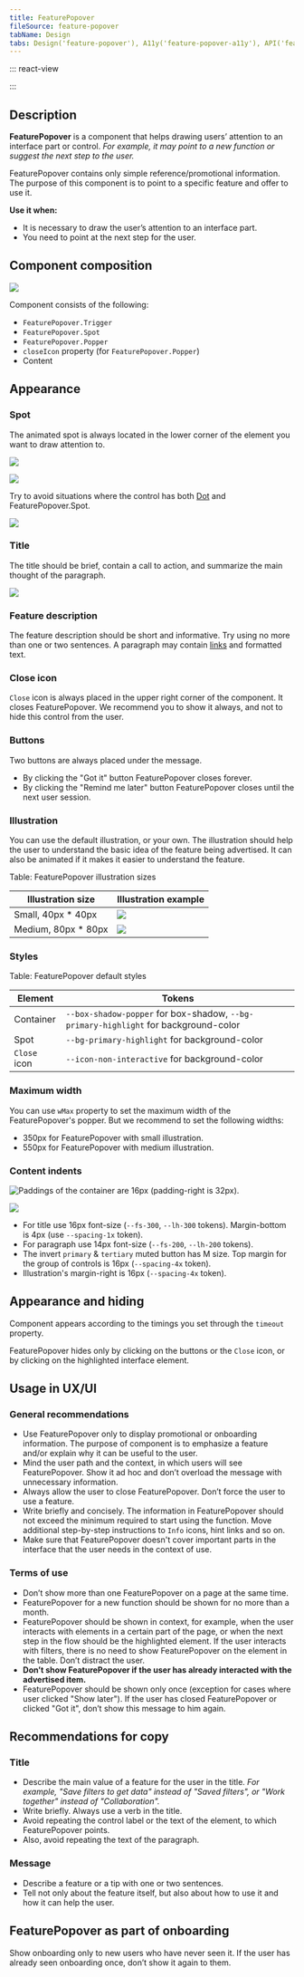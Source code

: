 ```yaml
---
title: FeaturePopover
fileSource: feature-popover
tabName: Design
tabs: Design('feature-popover'), A11y('feature-popover-a11y'), API('feature-popover-api'), Example('feature-popover-code'), Changelog('feature-popover-changelog')
---
```


::: react-view

<script lang="tsx">
import React from 'react';

import Button from '@semcore/ui/button';
import FeaturePopover from '@semcore/ui/feature-popover';
import PlaygroundGeneration from '@components/PlaygroundGeneration';

const PLACEMENT = [
  'top-start',
  'top',
  'top-end',
  'right-start',
  'right',
  'right-end',
  'bottom-start',
  'bottom',
  'bottom-end',
  'left-start',
  'left',
  'left-end',
];

const App = PlaygroundGeneration((createGroupWidgets) => {
  const { bool, select, onChange } = createGroupWidgets('FeaturePopover');

  const closeIcon = bool({
    key: 'icon',
    defaultValue: true,
    label: 'Show Close icon',
  });

  const visible = bool({
    key: 'visible',
    defaultValue: true,
    label: 'Visible',
  });

  const placement = select({
    key: 'placement',
    defaultValue: 'bottom-start',
    label: 'Placement',
    options: PLACEMENT.map((value) => ({
      name: value,
      value,
    })),
  });

  return (
    <FeaturePopover
      visible={visible}
      placement={placement}
      onVisibleChange={(v) => onChange('visible', v)}
    >
      <FeaturePopover.Trigger>
        <Button>
          Open Popover
          {visible && <FeaturePopover.Spot />}
        </Button>
      </FeaturePopover.Trigger>
      <FeaturePopover.Popper closeIcon={closeIcon} wMax={350}>
        With this new feature, users can now enjoy improved user experience, or expanded
        capabilities.
      </FeaturePopover.Popper>
    </FeaturePopover>
  );
});
</script>

:::

## Description

**FeaturePopover** is a component that helps drawing users’ attention to an interface part or control. _For example, it may point to a new function or suggest the next step to the user._

FeaturePopover contains only simple reference/promotional information. The purpose of this component is to point to a specific feature and offer to use it.

**Use it when:**

- It is necessary to draw the user’s attention to an interface part.
- You need to point at the next step for the user.

## Component composition

![](static/featurepopover-composition.png)

Component consists of the following:

- `FeaturePopover.Trigger`
- `FeaturePopover.Spot`
- `FeaturePopover.Popper`
- `closeIcon` property (for `FeaturePopover.Popper`)
- Content

## Appearance

### Spot

The animated spot is always located in the lower corner of the element you want to draw attention to.

![](static/spotlight-sizes.png)

![](static/spotlight-dot.png)

Try to avoid situations where the control has both [Dot](/components/dot/) and FeaturePopover.Spot.

![](static/spot-yes-no.png)

### Title

The title should be brief, contain a call to action, and summarize the main thought of the paragraph.

![](static/title-yes-no.png)

### Feature description

The feature description should be short and informative. Try using no more than one or two sentences. A paragraph may contain [links](/components/link/) and formatted text.

### Close icon

`Close` icon is always placed in the upper right corner of the component. It closes FeaturePopover. We recommend you to show it always, and not to hide this control from the user.

### Buttons

Two buttons are always placed under the message.

- By clicking the "Got it" button FeaturePopover closes forever.
- By clicking the "Remind me later" button FeaturePopover closes until the next user session.

### Illustration

You can use the default illustration, or your own. The illustration should help the user to understand the basic idea of the feature being advertised. It can also be animated if it makes it easier to understand the feature.

Table: FeaturePopover illustration sizes

| Illustration size       | Illustration example              |
| ----------------------- | --------------------------------- |
| Small, 40px * 40px      | ![](static/spotlight-default.png) |
| Medium, 80px * 80px     | ![](static/spotlight-big.png)     |

### Styles

Table: FeaturePopover default styles

| Element      | Tokens                                                                              |
| ------------ | ----------------------------------------------------------------------------------- |
| Container    | `--box-shadow-popper` for box-shadow, `--bg-primary-highlight` for background-color |
| Spot         | `--bg-primary-highlight` for background-color                                       |
| `Close` icon | `--icon-non-interactive` for background-color                                       |

### Maximum width

You can use `wMax` property to set the maximum width of the FeaturePopover's popper. But we recommend to set the following widths:

- 350px for FeaturePopover with small illustration.
- 550px for FeaturePopover with medium illustration.

### Content indents

![Paddings of the container are 16px (padding-right is 32px).](static/spotlight-paddings.png)

![](static/spotlight-content-margins.png)

- For title use 16px font-size (`--fs-300`, `--lh-300` tokens). Margin-bottom is 4px (use `--spacing-1x` token).
- For paragraph use 14px font-size (`--fs-200`, `--lh-200` tokens).
- The invert `primary` & `tertiary` muted button has M size. Top margin for the group of controls is 16px (`--spacing-4x` token).
- Illustration's margin-right is 16px (`--spacing-4x` token).

## Appearance and hiding

Component appears according to the timings you set through the `timeout` property.

FeaturePopover hides only by clicking on the buttons or the `Close` icon, or by clicking on the highlighted interface element.

## Usage in UX/UI

### General recommendations

- Use FeaturePopover only to display promotional or onboarding information. The purpose of component is to emphasize a feature and/or explain why it can be useful to the user.
- Mind the user path and the context, in which users will see FeaturePopover. Show it ad hoc and don’t overload the message with unnecessary information.
- Always allow the user to close FeaturePopover. Don’t force the user to use a feature.
- Write briefly and concisely. The information in FeaturePopover should not exceed the minimum required to start using the function. Move additional step-by-step instructions to `Info` icons, hint links and so on.
- Make sure that FeaturePopover doesn't cover important parts in the interface that the user needs in the context of use.

### Terms of use

- Don’t show more than one FeaturePopover on a page at the same time.
- FeaturePopover for a new function should be shown for no more than a month.
- FeaturePopover should be shown in context, for example, when the user interacts with elements in a certain part of the page, or when the next step in the flow should be the highlighted element. If the user interacts with filters, there is no need to show FeaturePopover on the element in the table. Don’t distract the user.
- **Don’t show FeaturePopover if the user has already interacted with the advertised item.**
- FeaturePopover should be shown only once (exception for cases where user clicked "Show later"). If the user has closed FeaturePopover or clicked "Got it", don’t show this message to him again.

## Recommendations for copy

### Title

- Describe the main value of a feature for the user in the title. _For example, "Save filters to get data" instead of "Saved filters", or "Work together" instead of "Collaboration"._
- Write briefly. Always use a verb in the title.
- Avoid repeating the control label or the text of the element, to which FeaturePopover points.
- Also, avoid repeating the text of the paragraph.

### Message

- Describe a feature or a tip with one or two sentences.
- Tell not only about the feature itself, but also about how to use it and how it can help the user.

## FeaturePopover as part of onboarding

Show onboarding only to new users who have never seen it. If the user has already seen onboarding once, don’t show it again to them.

